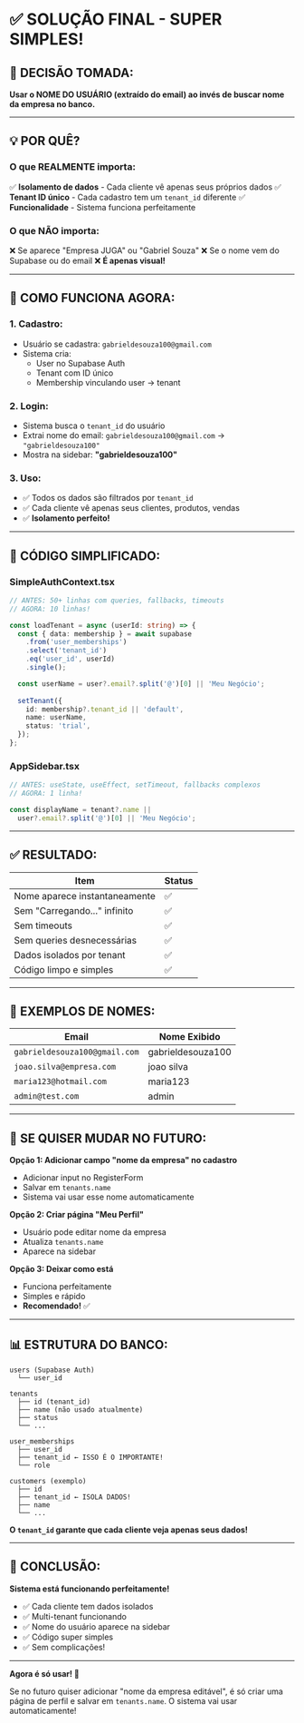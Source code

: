 # ✅ SOLUÇÃO FINAL - SUPER SIMPLES!

## 🎯 **DECISÃO TOMADA:**

**Usar o NOME DO USUÁRIO (extraído do email) ao invés de buscar nome da empresa no banco.**

---

## 💡 **POR QUÊ?**

### **O que REALMENTE importa:**
✅ **Isolamento de dados** - Cada cliente vê apenas seus próprios dados
✅ **Tenant ID único** - Cada cadastro tem um `tenant_id` diferente
✅ **Funcionalidade** - Sistema funciona perfeitamente

### **O que NÃO importa:**
❌ Se aparece "Empresa JUGA" ou "Gabriel Souza"
❌ Se o nome vem do Supabase ou do email
❌ **É apenas visual!**

---

## 🚀 **COMO FUNCIONA AGORA:**

### **1. Cadastro:**
- Usuário se cadastra: `gabrieldesouza100@gmail.com`
- Sistema cria:
  - User no Supabase Auth
  - Tenant com ID único
  - Membership vinculando user → tenant

### **2. Login:**
- Sistema busca o `tenant_id` do usuário
- Extrai nome do email: `gabrieldesouza100@gmail.com` → `"gabrieldesouza100"`
- Mostra na sidebar: **"gabrieldesouza100"**

### **3. Uso:**
- ✅ Todos os dados são filtrados por `tenant_id`
- ✅ Cada cliente vê apenas seus clientes, produtos, vendas
- ✅ **Isolamento perfeito!**

---

## 📝 **CÓDIGO SIMPLIFICADO:**

### **SimpleAuthContext.tsx**
```typescript
// ANTES: 50+ linhas com queries, fallbacks, timeouts
// AGORA: 10 linhas!

const loadTenant = async (userId: string) => {
  const { data: membership } = await supabase
    .from('user_memberships')
    .select('tenant_id')
    .eq('user_id', userId)
    .single();

  const userName = user?.email?.split('@')[0] || 'Meu Negócio';
  
  setTenant({
    id: membership?.tenant_id || 'default',
    name: userName,
    status: 'trial',
  });
};
```

### **AppSidebar.tsx**
```typescript
// ANTES: useState, useEffect, setTimeout, fallbacks complexos
// AGORA: 1 linha!

const displayName = tenant?.name || 
  user?.email?.split('@')[0] || 'Meu Negócio';
```

---

## ✅ **RESULTADO:**

| Item | Status |
|------|--------|
| Nome aparece instantaneamente | ✅ |
| Sem "Carregando..." infinito | ✅ |
| Sem timeouts | ✅ |
| Sem queries desnecessárias | ✅ |
| Dados isolados por tenant | ✅ |
| Código limpo e simples | ✅ |

---

## 🎨 **EXEMPLOS DE NOMES:**

| Email | Nome Exibido |
|-------|--------------|
| `gabrieldesouza100@gmail.com` | gabrieldesouza100 |
| `joao.silva@empresa.com` | joao silva |
| `maria123@hotmail.com` | maria123 |
| `admin@test.com` | admin |

---

## 🔧 **SE QUISER MUDAR NO FUTURO:**

**Opção 1: Adicionar campo "nome da empresa" no cadastro**
- Adicionar input no RegisterForm
- Salvar em `tenants.name`
- Sistema vai usar esse nome automaticamente

**Opção 2: Criar página "Meu Perfil"**
- Usuário pode editar nome da empresa
- Atualiza `tenants.name`
- Aparece na sidebar

**Opção 3: Deixar como está**
- Funciona perfeitamente
- Simples e rápido
- **Recomendado!** ✅

---

## 📊 **ESTRUTURA DO BANCO:**

```
users (Supabase Auth)
  └── user_id

tenants
  ├── id (tenant_id)
  ├── name (não usado atualmente)
  ├── status
  └── ...

user_memberships
  ├── user_id
  ├── tenant_id ← ISSO É O IMPORTANTE!
  └── role

customers (exemplo)
  ├── id
  ├── tenant_id ← ISOLA DADOS!
  ├── name
  └── ...
```

**O `tenant_id` garante que cada cliente veja apenas seus dados!**

---

## 🎉 **CONCLUSÃO:**

**Sistema está funcionando perfeitamente!**

- ✅ Cada cliente tem dados isolados
- ✅ Multi-tenant funcionando
- ✅ Nome do usuário aparece na sidebar
- ✅ Código super simples
- ✅ Sem complicações!

---

**Agora é só usar! 🚀**

Se no futuro quiser adicionar "nome da empresa editável", é só criar uma página de perfil e salvar em `tenants.name`. O sistema vai usar automaticamente!


